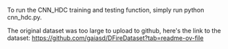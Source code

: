 To run the CNN_HDC training and testing function, simply run python cnn_hdc.py.

The original dataset was too large to upload to github, here's the link to the dataset:
https://github.com/gaiasd/DFireDataset?tab=readme-ov-file

